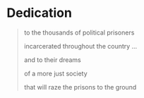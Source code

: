 # Dedication

> to the thousands of political prisoners
>
> incarcerated throughout the country ...
>
> and to their dreams
>
> of a more just society
>
> that will raze the prisons to the ground
